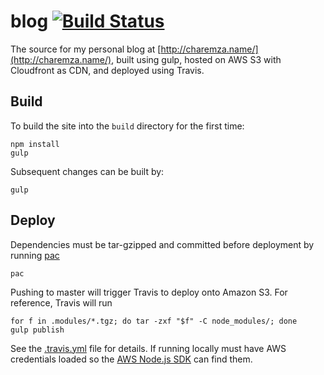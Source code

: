 # blog [![Build Status](https://travis-ci.org/michalc/blog.svg?branch=master)](https://travis-ci.org/michalc/blog)

The source for my personal blog at [http://charemza.name/](http://charemza.name/), built using gulp, hosted on AWS S3 with Cloudfront as CDN, and deployed using Travis.


## Build

To build the site into the `build` directory for the first time:

```
npm install
gulp
```

Subsequent changes can be built by:

```
gulp
```


## Deploy

Dependencies must be tar-gzipped and committed before deployment by running [pac](https://www.npmjs.com/package/pac)

```
pac
```

Pushing to master will trigger Travis to deploy onto Amazon S3. For reference, Travis will run

```
for f in .modules/*.tgz; do tar -zxf "$f" -C node_modules/; done
gulp publish
```

See the [.travis.yml](.travis.yml) file for details. If running locally must have AWS credentials loaded so the [AWS Node.js SDK](https://aws.amazon.com/sdk-for-node-js/) can find them.
